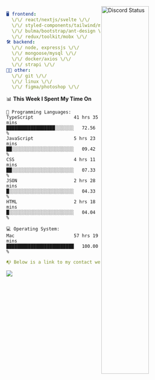 
<a href="https://discord.com/users/279302975371870218" target="_blank">
    <img width="50%" align="right" alt="Discord Status" src="https://lanyard.cnrad.dev/api/279302975371870218?bg=161B22&borderRadius=5px%205px%200%200&hideTimestamp=true&idleMessage=Just%20chillin%27%20at%20the%20moment&animated=true">
</a>

```yaml
🖥️ frontend: 
  \/\/ react/nextjs/svelte \/\/
  \/\/ styled-components/tailwind/mui/
  \/\/ bulma/bootstrap/ant-design \/\/
  \/\/ redux/toolkit/mobx \/\/
🛠 backend: 
  \/\/ node, expressjs \/\/
  \/\/ mongoose/mysql \/\/
  \/\/ docker/axios \/\/
  \/\/ strapi \/\/
👨‍💻 other: 
  \/\/ git \/\/ 
  \/\/ linux \/\/
  \/\/ figma/photoshop \/\/
```
<!--START_SECTION:waka-->
📊 **This Week I Spent My Time On** 

```text
💬 Programming Languages: 
TypeScript               41 hrs 35 mins      ██████████████████░░░░░░░   72.56 % 
JavaScript               5 hrs 23 mins       ██░░░░░░░░░░░░░░░░░░░░░░░   09.42 % 
CSS                      4 hrs 11 mins       ██░░░░░░░░░░░░░░░░░░░░░░░   07.33 % 
JSON                     2 hrs 28 mins       █░░░░░░░░░░░░░░░░░░░░░░░░   04.33 % 
HTML                     2 hrs 18 mins       █░░░░░░░░░░░░░░░░░░░░░░░░   04.04 % 

💻 Operating System: 
Mac                      57 hrs 19 mins      █████████████████████████   100.00 % 
```


<!--END_SECTION:waka-->
```yaml
📭 Below is a link to my contact website 
```
<a href="https://mxns.xyz" target="_black"> <img src="https://img.shields.io/badge/website-161B22?style=for-the-badge&logo=About.me&logoColor=white"></img> <a/>
